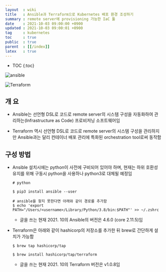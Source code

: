 ```yaml
---
layout  : wiki
title   : Ansible과 Terraform으로 Kubernetes 배포 환경 조성하기
summary : remote server에 provisioning 가능한 IaC 툴
date    : 2021-10-03 09:00:00 +0900
updated : 2021-10-03 09:00:01 +0900
tag     : kubernetes
toc     : true
public  : true
parent  : [[/index]]
latex   : true
---
```

* TOC
{:toc}

![ansible](https://user-images.githubusercontent.com/65143458/135781370-3b03601b-08c8-452e-8e6e-f35f6ad5977e.png)

![Terraform](https://user-images.githubusercontent.com/24386223/136678794-1969002a-be10-473b-8078-dc3319565b0c.jpg)


## 개 요

* Ansible는 선언형 DSL로 코드로 remote server의 시스템 구성을 자동화하여 관리하는(Infrastructure as Code) 프로비저닝 소프트웨어임

* Terraform 역시 선언형 DSL로 코드로 remote server의 시스템 구성을 관리하지만 Ansible과는 달리 컨테이너 배포 관리에 특화된 orchestration tool로써 동작함
    
## 구성 방법

* Ansible 설치시에는 python이 사전에 구비되어 있어야 하며, 현재는 하위 호환성 유지를 위해 구동시 python을 사용하나 python3로 대체될 예정임

    ```shell
    # python

    $ pip3 install ansible --user

    # ansible을 찾지 못한다면 아래와 같이 경로를 추가함 
    $ echo 'export PATH="/Users/<username>/Library/Python/3.8/bin:$PATH"' >> ~/.zshrc
    ```

    * 글을 쓰는 현재 2021. 10의 Ansible의 버전은 4.6.0 (core 2.11.5)임

* Terraform은 아래와 같이 hashicorp의 저장소를 추가한 뒤 brew로 간단하게 설치가 가능함

    ```shell
    $ brew tap hashicorp/tap

    $ brew install hashicorp/tap/terraform
    ```

    * 글을 쓰는 현재 2021. 10의 Terraform 버전은 v1.0.8임
